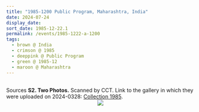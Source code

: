 ```yaml
---
title: "1985-1200 Public Program, Maharashtra, India"
date: 2024-07-24
display_date: 
sort_date: 1985-12-22.1
permalink: /events/1985-1222-a-1200
tags:
  - brown @ India
  - crimson @ 1985
  - deeppink @ Public Program
  - green @ 1985-12
  - maroon @ Maharashtra
---
```


<br>

<wave-list>
  <list-title color="DarkSeaGreen" width="40">Sources</list-title> 
  <list-item color="BlanchedAlmond"  width="280"><b>S2. Two Photos.</b> Scanned by CCT. Link to the gallery in which they were uploaded on 2024-0328: <a href="https://eternalmoments.smugmug.com/Collections/Anna-Mancini-Collection/1985/">Collection 1985</a>.</list-item>
</wave-list>

<div style="text-align: center"><img src="https://pub-bcc3cbe9b1e94ba1ac28915f7a3900fa.r2.dev/1985-1200_Public_Program_Maharashtra_India_01_(from_tif)_(Anna_Mancini_Collection).jpg" /></div>